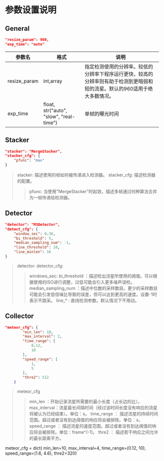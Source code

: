 # 参数设置说明

## General

```json
"resize_param": 960,
"exp_time": "auto"
```

|参数名|格式|说明|
|------|---|---|
|resize_param| int,array|指定检测使用的分辨率。较低的分辨率下程序运行更快，较高的分辨率则有助于检测到更暗弱和短的流星。默认的960适用于绝大多数情况。|
|exp_time|float, str("auto", "slow", "real-time")|单帧的曝光时间|

## Stacker

```json
"stacker": "MergeStacker",
"stacker_cfg": {
    "pfunc": "max"
}
```

> stacker: 描述使用的帧如何被传递进入检测器。
> stacker_cfg: 描述检测器的配置。
>> pfunc: 当使用"MergeStacker"时起效，描述多帧通过何种算法合并为一帧传递给检测器。

## Detector

```json
"detector": "M3Detector",
"detect_cfg": {
    "window_sec": 0.36,
    "bi_threshold": 5,
    "median_sampling_num": -1,
    "line_threshold": 10,
    "line_minlen": 16
}
```

> detector:
> detector_cfg:
>> windows_sec: 
>> bi_threshold ：描述检出流星所使用的阈值。可以根据使用的ISO进行调整，过低可能会引入更多噪声误检。
>> median_sampling_num ：描述中位数的采样数目。更少的采样数目可能会引发低信噪比导致的误差，但可以达到更高的速度。设置-1时表示不跳采。
>> line_* : 直线检测参数。默认情况下不用动。

## Collector

```json
"meteor_cfg": {
        "min_len": 10,
        "max_interval": 2,
        "time_range": [
            0.12,
            10
        ],
        "speed_range": [
            1,
            5
        ],
        "thre2": 512
    }
```

> meteor_cfg
>> min_len ：开始记录流星所需要的最小长度（占长边的比）。
>> max_interval：流星最长间隔时间（经过该时间长度没有响应的流星将被认为已经结束）。单位：s。
>> time_range ： 描述流星的持续时间范围。超过或者没有到达阈值的响应将会被排除。单位：s。
>> speed_range ： 描述流星的速度范围。超过或者没有到达阈值的响应将会被排除。单位：frame^(-1)。
>> thre2 ： 描述若干响应之间允许的最长距离平方。

meteor_cfg = dict(
    min_len=10,
    max_interval=4,
    time_range=(0.12, 10),
    speed_range=(1.6, 4.6),
    thre2=320)
